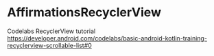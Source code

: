 # AffirmationsRecyclerView

Codelabs RecyclerView tutorial
https://developer.android.com/codelabs/basic-android-kotlin-training-recyclerview-scrollable-list#0
